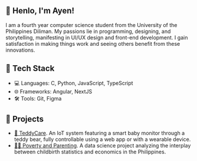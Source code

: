 ## 🍋 Henlo, I'm Ayen!

I am a fourth year computer science student from the University of the Philippines Diliman. My passions lie in programming, designing, and storytelling, manifesting in UI/UX design and front-end development. I gain satisfaction in making things work and seeing others benefit from these innovations.

## 🍉 Tech Stack
- 💻 Languages: C, Python, JavaScript, TypeScript
- 🌐 Frameworks: Angular, NextJS
- 🛠️ Tools: Git, Figma

## 🍓 Projects
- [🧸 TeddyCare](https://github.com/inunice/teddycare). An IoT system featuring a smart baby monitor through a teddy bear, fully controllable using a web app or with a wearable device.
- [👩‍🍼 Poverty and Parenting](https://github.com/inunice/tes-birth-rate). A data science project analyzing the interplay between childbirth statistics and economics in the Philippines.

<!--
**inunice/inunice** is a ✨ _special_ ✨ repository because its `README.md` (this file) appears on your GitHub profile.

Here are some ideas to get you started:

- 🔭 I’m currently working on ...
- 🌱 I’m currently learning ...
- 👯 I’m looking to collaborate on ...
- 🤔 I’m looking for help with ...
- 💬 Ask me about ...
- 📫 How to reach me: ...
- 😄 Pronouns: ...
- ⚡ Fun fact: ...
-->
